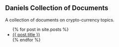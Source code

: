 ## Daniels Collection of Documents

A collection of documents on crypto-currency topics.

<ul>
  {% for post in site.posts %}
    <li>
      <a href="{{ site.baseurl + post.url }}">{{ post.title }}</a>
    </li>
  {% endfor %}
</ul>

